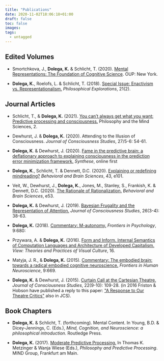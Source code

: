 ```yaml
---
title: "Publications"
date: 2020-11-02T18:06:18+01:00
draft: false
toc: false
images:
tags:
  - untagged
---
```


## Edited Volumes

+ Smortchkova, J., **Dolega, K.** & Schlicht, T. (2020). [Mental Representations: The Foundation of Cognitive Science](https://global.oup.com/academic/product/what-are-mental-representations-9780190686673?cc=us&lang=en&). OUP: New York.

+ **Dolega, K.**, Roelofs, L. & Schlicht, T. (2018). [Special Issue: Enactivism vs. Representationalism.](https://www.tandfonline.com/toc/rpex20/21/2?nav=tocList) *Philosophical Explorations*, 21(2).

## Journal Articles

+ Schlicht, T., & **Dolega, K.** (2021). [You can’t always get what you want: Predictive processing and consciousness.](https://doi.org/10.33735/phimisci.2021.80) Philosophy and the Mind Sciences, 2. 

+ Dewhurst, J. & **Dolega, K.** (2020). Attending to the Illusion of Consciousness. *Journal of Consciousness Studies*, 27/5-6: 54-61.

+ **Dolega, K**. & Dewhurst, J. (2020). [Fame in the predictive brain: a deflationary approach to explaining consciousness in the prediction error minimization framework.](https://link.springer.com/article/10.1007/s11229-020-02548-9) *Synthese*, online first

+ **Dolega, K**., Schlicht, T. & Dennett, D.C. (2020). [Explaining or redefining mindreading?](https://www.cambridge.org/core/journals/behavioral-and-brain-sciences/article/explaining-or-redefining-mindreading/5F0FB62424F3A5CA6F87684B4AA915C2) *Behavioral and Brain Sciences*, 43, e101.

+ Veit, W., Dewhurst, J., **Dolega, K.**, Jones, M., Stanley, S., Frankish, K. & Dennett, D.C. (2020). [The Rationale of Rationalization.](https://www.cambridge.org/core/journals/behavioral-and-brain-sciences/article/rationale-of-rationalization/B894BC20A0A611D559AF5B87B4DBC819) *Behavioral and Brain Sciences*, e53.

+ **Dolega, K.** & Dewhurst, J. (2019). [Bayesian Frugality and the Representation of Attention.](https://www.ingentaconnect.com/contentone/imp/jcs/2019/00000026/f0020003/art00003) *Journal of Consciousness Studies*, 26(3-4): 38-63.

+ **Dolega, K.** (2018). [Commentary: M-autonomy.](https://www.frontiersin.org/articles/10.3389/fpsyg.2018.00680/full) *Frontiers in Psychology*, 9:680:

+ Przywara, A. & **Dolega, K.** (2016). [Form and Inform. Internal Semantics of Computation Languages and Architecture of Developed Capitalism.](https://www.pismowidok.org/en/archive/2016/16-digital-darkness/form-and-inform.-internal-semantics-of-computation-languages-and) *View: Theories and Practices of Visual Culture*, 16.

+ Matyja, J. R., & **Dolega, K.** (2015). [Commentary: The embodied brain: towards a radical embodied cognitive neuroscience.](https://www.frontiersin.org/articles/10.3389/fnhum.2015.00669/full) *Frontiers in Human Neuroscience*, 9:669.

+ **Dolega, K.** & Dewhurst, J. (2015). [Curtain Call at the Cartesian Theatre.](https://www.ingentaconnect.com/contentone/imp/jcs/2015/00000022/F0020009/art00008) *Journal of Consciousness Studies*, 22(9-10): 109-28. (in 2016 Friston & Hobson have published a reply to this paper: ["A Response to Our Theatre Critics"](https://www.fil.ion.ucl.ac.uk/~karl/A%20response%20to%20our%20Theatre%20critics.pdf) also in JCS).

## Book Chapters

+ **Dolega, K.** & Schlicht, T. (forthcoming). Mental Content. In Young, B.D. & Dicey-Jennings, C. (Eds.), *Mind, Cognition, and Neuroscience: a philosophical introduction*. Routledge Press.

+ **Dolega, K.** (2017). [Moderate Predictive Processing.](https://predictive-mind.net/papers/moderate-predictive-processing) In Thomas K. Metzinger & Wanja Wiese (Eds.), *Philosophy and Predictive Processing*. MIND Group, Frankfurt am Main.

